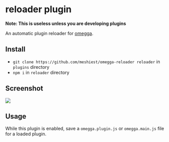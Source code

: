# reloader plugin

**Note: This is useless unless you are developing plugins**

An automatic plugin reloader for [omegga](https://github.com/brickadia-community/omegga).

## Install

* `git clone https://github.com/meshiest/omegga-reloader reloader` in `plugins` directory
* `npm i` in `reloader` directory

## Screenshot

![](https://i.imgur.com/nrSHWZq.png)

## Usage

While this plugin is enabled, save a `omegga.plugin.js` or `omegga.main.js` file for a loaded plugin.
